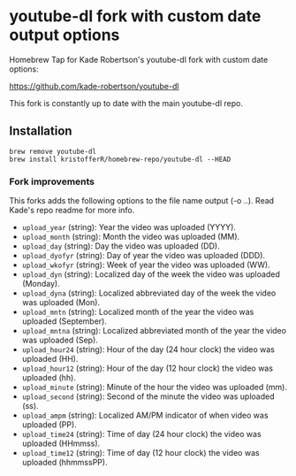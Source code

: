 youtube-dl fork with custom date output options
=================

Homebrew Tap for Kade Robertson's youtube-dl fork with custom date options:

https://github.com/kade-robertson/youtube-dl

This fork is constantly up to date with the main youtube-dl repo.

## Installation

```
brew remove youtube-dl
brew install kristofferR/homebrew-repo/youtube-dl --HEAD
```

### Fork improvements
This forks adds the following options to the file name output (-o ..). Read Kade's repo readme for more info.

 - `upload_year` (string): Year the video was uploaded (YYYY).
 - `upload_month` (string): Month the video was uploaded (MM).
 - `upload_day` (string): Day the video was uploaded (DD).
 - `upload_dyofyr` (string): Day of year the video was uploaded (DDD).
 - `upload_wkofyr` (string): Week of year the video was uploaded (WW).
 - `upload_dyn` (string): Localized day of the week the video was uploaded (Monday).
 - `upload_dyna` (string): Localized abbreviated day of the week the video was uploaded (Mon).
 - `upload_mntn` (string): Localized month of the year the video was uploaded (September).
 - `upload_mntna` (string): Localized abbreviated month of the year the video was uploaded (Sep).
 - `upload_hour24` (string): Hour of the day (24 hour clock) the video was uploaded (HH).
 - `upload_hour12` (string): Hour of the day (12 hour clock) the video was uploaded (hh).
 - `upload_minute` (string): Minute of the hour the video was uploaded (mm).
 - `upload_second` (string): Second of the minute the video was uploaded (ss).
 - `upload_ampm` (string): Localized AM/PM indicator of when video was uploaded (PP).
 - `upload_time24` (string): Time of day (24 hour clock) the video was uploaded (HHmmss).
 - `upload_time12` (string): Time of day (12 hour clock) the video was uploaded (hhmmssPP).

